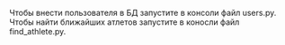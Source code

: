 Чтобы внести пользователя в БД запустите в консоли файл users.py.
Чтобы найти ближайших атлетов запустите в коносли файл find_athlete.py.
